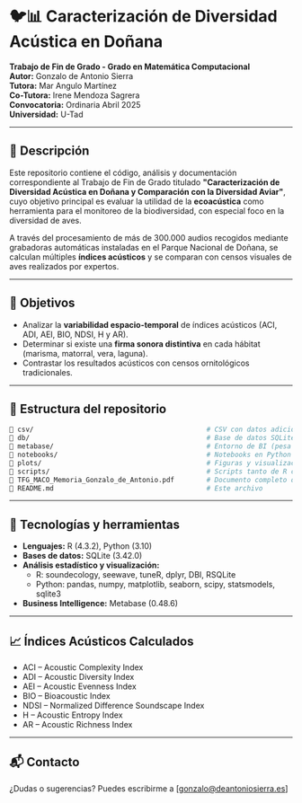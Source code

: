 # 🐦📊 Caracterización de Diversidad Acústica en Doñana

**Trabajo de Fin de Grado - Grado en Matemática Computacional**  
**Autor:** Gonzalo de Antonio Sierra  
**Tutora:** Mar Angulo Martínez  
**Co-Tutora:** Irene Mendoza Sagrera  
**Convocatoria:** Ordinaria Abril 2025  
**Universidad:** U-Tad

---

## 🌱 Descripción

Este repositorio contiene el código, análisis y documentación correspondiente al Trabajo de Fin de Grado titulado **"Caracterización de Diversidad Acústica en Doñana y Comparación con la Diversidad Aviar"**, cuyo objetivo principal es evaluar la utilidad de la **ecoacústica** como herramienta para el monitoreo de la biodiversidad, con especial foco en la diversidad de aves.

A través del procesamiento de más de 300.000 audios recogidos mediante grabadoras automáticas instaladas en el Parque Nacional de Doñana, se calculan múltiples **índices acústicos** y se comparan con censos visuales de aves realizados por expertos.

---

## 🎯 Objetivos

- Analizar la **variabilidad espacio-temporal** de índices acústicos (ACI, ADI, AEI, BIO, NDSI, H y AR).
- Determinar si existe una **firma sonora distintiva** en cada hábitat (marisma, matorral, vera, laguna).
- Contrastar los resultados acústicos con censos ornitológicos tradicionales.

---

## 📂 Estructura del repositorio
```bash
📁 csv/                                           # CSV con datos adicionales
📁 db/                                            # Base de datos SQLite y audios procesados (comprimido a zip para poder subirlo)
📁 metabase/                                      # Entorno de BI (pesa demasiado no puedo cargarlo)
📁 notebooks/                                     # Notebooks en Python usados para análisis y visualización
📁 plots/                                         # Figuras y visualizaciones generadas
📁 scripts/                                       # Scripts tanto de R como Python
📄 TFG_MACO_Memoria_Gonzalo_de_Antonio.pdf        # Documento completo del TFG
📄 README.md                                      # Este archivo
```

---

## 🧪 Tecnologías y herramientas

- **Lenguajes:** R (4.3.2), Python (3.10)
- **Bases de datos:** SQLite (3.42.0)
- **Análisis estadístico y visualización:**
  - R: soundecology, seewave, tuneR, dplyr, DBI, RSQLite
  - Python: pandas, numpy, matplotlib, seaborn, scipy, statsmodels, sqlite3
- **Business Intelligence:** Metabase (0.48.6)

---

## 📈 Índices Acústicos Calculados

- ACI – Acoustic Complexity Index
- ADI – Acoustic Diversity Index
- AEI – Acoustic Evenness Index
- BIO – Bioacoustic Index
- NDSI – Normalized Difference Soundscape Index
- H – Acoustic Entropy Index
- AR – Acoustic Richness Index

---

## 📬 Contacto

¿Dudas o sugerencias? Puedes escribirme a [gonzalo@deantoniosierra.es]

